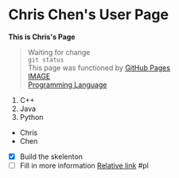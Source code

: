 # Chris Chen's User Page
**This is Chris's Page**
> Waiting for change  
`git status`  
This page was functioned by [GitHub Pages](https://pages.github.com/)  
[IMAGE](download.png)  
[Programming Language](#pl)

1. C++
2. Java
3. Python
- Chris
- Chen
- [x] Build the skelenton
- [ ] Fill in more information
[Relative link](Page2.md)
                                                                                                                         #pl
